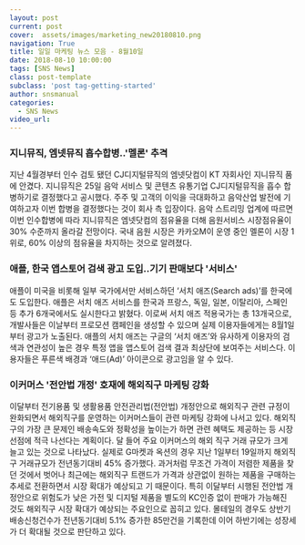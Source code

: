 ```yaml
---
layout: post
current: post
cover:  assets/images/marketing_new20180810.png 
navigation: True
title: 일일 마케팅 뉴스 모음 - 8월10일
date: 2018-08-10 10:00:00
tags: [SNS News]
class: post-template
subclass: 'post tag-getting-started'
author: snsmanual
categories:
  - SNS News
video_url: 
---
```


### **지니뮤직, 엠넷뮤직 흡수합병..'멜론' 추격**

지난 4월경부터 인수 검토 됐던 CJ디지털뮤직의 엠넷닷컴이 KT 자회사인 지니뮤직 품에 안겼다.
지니뮤직은 25일 음악 서비스 및 콘텐츠 유통기업 CJ디지털뮤직을 흡수 합병하기로 결정했다고 공시했다. 
주주 및 고객의 이익을 극대화하고 음악산업 발전에 기여하고자 이번 합병을 결정했다는 것이 회사 측 입장이다.
음악 스트리밍 업계에 따르면 이번 인수합병에 따라 지니뮤직은 
엠넷닷컴의 점유율을 더해 음원서비스 시장점유율이 30% 수준까지 올라갈 전망이다. 
국내 음원 시장은 카카오M이 운영 중인 멜론이 시장 1위로, 60% 이상의 점유율을 차지하는 것으로 알려졌다.

### **애플, 한국 앱스토어 검색 광고 도입..기기 판매보다 '서비스'**

애플이 미국을 비롯해 일부 국가에서만 서비스하던 ‘서치 애즈(Search ads)’를 한국에도 도입한다.
애플은 서치 애즈 서비스를 한국과 프랑스, 독일, 일본, 이탈리아, 스페인 등 추가 6개국에서도 실시한다고 밝혔다. 
이로써 서치 애즈 적용국가는 총 13개국으로, 개발사들은 이날부터 프로모션 캠페인을 생성할 수 있으며 실제 이용자들에게는 8월1일부터 광고가 노출된다. 
애플의 서치 애즈는 구글의 ‘서치 애즈’와 유사하게 이용자의 검색과 연관성이 높은 경우 
특정 앱을 앱스토어 검색 결과 최상단에 보여주는 서비스다. 이용자들은 푸른색 배경과 ‘애드(Ad)’ 아이콘으로 광고임을 알 수 있다. 

### **이커머스 '전안법 개정' 호재에 해외직구 마케팅 강화**

이달부터 전기용품 및 생활용품 안전관리법(전안법) 개정안으로 해외직구 관련 규정이 완화되면서 
해외직구를 운영하는 이커머스들이 관련 마케팅 강화에 나서고 있다. 
해외직구의 가장 큰 문제인 배송속도와 정확성을 높이는가 하면 관련 혜택도 제공하는 등 
시장 선점에 적극 나선다는 계획이다. 달 들어 주요 이커머스의 해외 직구 거래 규모가 크게 늘고 있는 것으로 나타났다. 
실제로 G마켓과 옥션의 경우 지난 1일부터 19일까지 해외직구 거래규모가 전년동기대비 45% 증가했다. 
과거처럼 무조건 가격이 저렴한 제품을 찾던 것에서 벗어나 최근에는 해외직구 트랜드가 
가격과 상관없이 원하는 제품을 구매하는 추세로 전환하면서 시장 확대가 예상되고 기 때문이다. 
특히 이달부터 시행된 전안법 개정안으로 위험도가 낮은 가전 및 디지털 제품을 
별도의 KC인증 없이 판매가 가능해진 것도 해외직구 시장 확대가 예상되는 주요인으로 꼽히고 있다. 
몰테일의 경우도 상반기 배송신청건수가 전년동기대비 5.1% 증가한 85만건을 기록한데 이어 하반기에는 성장세가 더 확대될 것으로 판단하고 있다. 